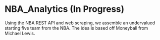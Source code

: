 # NBA_Analytics (In Progress)

Using the NBA REST API and web scraping, we assemble an undervalued starting five team from the NBA. The idea is based off Moneyball from Michael Lewis.
